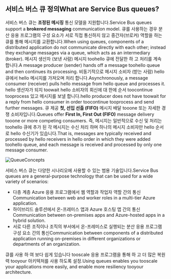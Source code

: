 ## <a name="what-are-service-bus-queues"></a><span data-ttu-id="2fa3a-101">서비스 버스 큐 정의</span><span class="sxs-lookup"><span data-stu-id="2fa3a-101">What are Service Bus queues?</span></span>
<span data-ttu-id="2fa3a-102">서비스 버스 큐는 **조정된 메시징** 통신 모델을 지원합니다.</span><span class="sxs-lookup"><span data-stu-id="2fa3a-102">Service Bus queues support a **brokered messaging** communication model.</span></span> <span data-ttu-id="2fa3a-103">큐를 사용하는 경우 분산 응용 프로그램의 구성 요소가 서로 직접 통신하지 않고 중간자(브로커) 역할을 하는 큐를 통해 메시지를 교환합니다.</span><span class="sxs-lookup"><span data-stu-id="2fa3a-103">When using queues, components of a distributed application do not communicate directly with each other; instead they exchange messages via a queue, which acts as an intermediary (broker).</span></span> <span data-ttu-id="2fa3a-104">메시지 생산자 (보낸 사람) 메시지 toohello 큐에 전달한 하 고 처리를 계속 합니다.</span><span class="sxs-lookup"><span data-stu-id="2fa3a-104">A message producer (sender) hands off a message toohello queue and then continues its processing.</span></span> <span data-ttu-id="2fa3a-105">비동기적으로 메시지 소비자 (받는 사람) hello 큐에서 hello 메시지를 가져오며 처리 합니다.</span><span class="sxs-lookup"><span data-stu-id="2fa3a-105">Asynchronously, a message consumer (receiver) pulls hello message from hello queue and processes it.</span></span> <span data-ttu-id="2fa3a-106">hello 생산자가 되지 toowait hello 소비자의 회신에 대 한에 순서 toocontinue tooprocess 있고 메시지를 보낼 합니다.</span><span class="sxs-lookup"><span data-stu-id="2fa3a-106">hello producer does not have toowait for a reply from hello consumer in order toocontinue tooprocess and send further messages.</span></span> <span data-ttu-id="2fa3a-107">큐 제공 **첫, 선입 선출 (FIFO)** 메시지 배달 tooone 또는 자세한 경쟁 소비자입니다.</span><span class="sxs-lookup"><span data-stu-id="2fa3a-107">Queues offer **First In, First Out (FIFO)** message delivery tooone or more competing consumers.</span></span> <span data-ttu-id="2fa3a-108">즉, 메시지는 일반적으로 수신 및 처리는 toohello 큐에 추가 된 각 메시지는 수신 처리 하며 하나의 메시지 소비자만 hello 순서로 hello 수신기가 있습니다.</span><span class="sxs-lookup"><span data-stu-id="2fa3a-108">That is, messages are typically received and processed by hello receivers in hello order in which they were added toohello queue, and each message is received and processed by only one message consumer.</span></span>

![QueueConcepts](./media/howto-service-bus-queues/sb-queues-08.png)

<span data-ttu-id="2fa3a-110">서비스 버스 큐는 다양한 시나리오에 사용할 수 있는 범용 기술입니다.</span><span class="sxs-lookup"><span data-stu-id="2fa3a-110">Service Bus queues are a general-purpose technology that can be used for a wide variety of scenarios:</span></span>

* <span data-ttu-id="2fa3a-111">다층 계층 Azure 응용 프로그램에서 웹 역할과 작업자 역할 간의 통신</span><span class="sxs-lookup"><span data-stu-id="2fa3a-111">Communication between web and worker roles in a multi-tier Azure application.</span></span>
* <span data-ttu-id="2fa3a-112">하이브리드 솔루션에서 온-프레미스 앱과 Azure 호스팅 앱 간의 통신</span><span class="sxs-lookup"><span data-stu-id="2fa3a-112">Communication between on-premises apps and Azure-hosted apps in a hybrid solution.</span></span>
* <span data-ttu-id="2fa3a-113">서로 다른 조직이나 조직의 부서에서 온-프레미스로 실행되는 분산 응용 프로그램 구성 요소 간의 통신</span><span class="sxs-lookup"><span data-stu-id="2fa3a-113">Communication between components of a distributed application running on-premises in different organizations or departments of an organization.</span></span>

<span data-ttu-id="2fa3a-114">큐를 사용 하 여 보다 쉽게 있습니다 tooscale 응용 프로그램을 통해 하 고 더 많은 복원 력 tooyour 아키텍처를 사용 하도록 설정.</span><span class="sxs-lookup"><span data-stu-id="2fa3a-114">Using queues enables you tooscale your applications more easily, and enable more resiliency tooyour architecture.</span></span>


